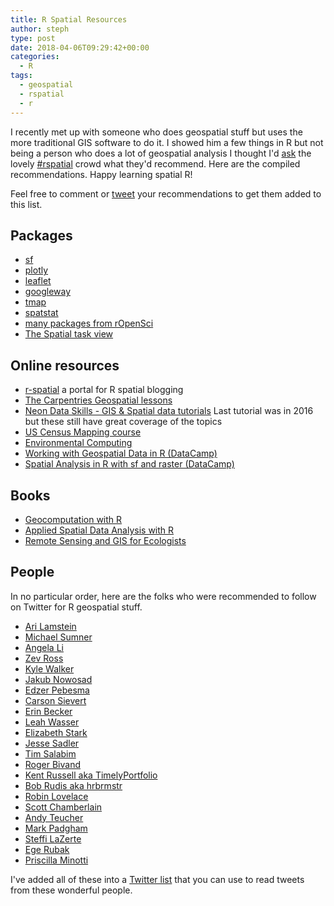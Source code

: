 ```yaml
---
title: R Spatial Resources
author: steph
type: post
date: 2018-04-06T09:29:42+00:00
categories:
  - R
tags:
  - geospatial
  - rspatial
  - r
---
```


I recently met up with someone who does geospatial stuff but uses the more traditional GIS software to do it. I showed him a few things in R but not being a person who does a lot of geospatial analysis I thought I'd [ask](https://twitter.com/SteffLocke/status/981567001821958144) the lovely [#rspatial](https://twitter.com/search?q=%23rspatial&src=typd) crowd what they'd recommend. Here are the compiled recommendations. Happy learning spatial R!

Feel free to comment or [tweet](https://twitter.com/SteffLocke/status/981567001821958144) your recommendations to get them added to this list.

## Packages
- [sf](http://cran.r-project.org/package=sf)
- [plotly](http://cran.r-project.org/package=plotly)
- [leaflet](http://cran.r-project.org/package=leaflet)
- [googleway](http://cran.r-project.org/package=googleway)
- [tmap](http://cran.r-project.org/package=tmap)
- [spatstat](http://spatstat.org/)
- [many packages from rOpenSci](https://ropensci.org/packages/)
- [The Spatial task view](	https://CRAN.R-project.org/view=Spatial
)

## Online resources
- [r-spatial](https://www.r-spatial.org/) a portal for R spatial blogging
- [The Carpentries Geospatial lessons](http://www.datacarpentry.org/lessons/#geospatial-curriculum)
- [Neon Data Skills - GIS & Spatial data tutorials](http://neondataskills.org/spatial-data-gis/) Last tutorial was in 2016 but these still have great coverage of the topics
- [US Census Mapping course](https://arilamstein.com/census-mapping-course/)
- [Environmental Computing](http://environmentalcomputing.net/)
- [Working with Geospatial Data in R (DataCamp)](https://www.datacamp.com/courses/working-with-geospatial-data-in-r)
- [Spatial Analysis in R with sf and raster (DataCamp) ](https://www.datacamp.com/courses/spatial-analysis-in-r-with-sf-and-raster)

## Books
- [Geocomputation with R](http://geocompr.robinlovelace.net/)
- [Applied Spatial Data Analysis with R](http://geni.us/asdawr)
- [Remote Sensing and GIS for Ecologists](http://geni.us/rsgise)

## People
In no particular order, here are the folks who were recommended to follow on Twitter for R geospatial stuff.

- [Ari Lamstein](https://twitter.com/AriLamstein)
- [Michael Sumner](https://twitter.com/mdsumner)
- [Angela Li](https://twitter.com/CivicAngela)
- [Zev Ross](https://twitter.com/zevross)
- [Kyle Walker](https://twitter.com/kyle_e_walker)
- [Jakub Nowosad](https://twitter.com/jakub_nowosad)
- [Edzer Pebesma](https://twitter.com/edzerpebesma)
- [Carson Sievert](https://twitter.com/cpsievert)
- [Erin Becker](https://twitter.com/ErinSBecker)
- [Leah Wasser](https://twitter.com/LeahAWasser)
- [Elizabeth Stark](https://twitter.com/tech_is_dead)
- [Jesse Sadler](https://twitter.com/vivalosburros)
- [Tim Salabim](https://twitter.com/TimSalabim3)
- [Roger Bivand](https://twitter.com/RogerBivand)
- [Kent Russell aka TimelyPortfolio](https://twitter.com/timelyportfolio)
- [Bob Rudis aka hrbrmstr](https://twitter.com/hrbrmstr)
- [Robin Lovelace](https://twitter.com/robinlovelace)
- [Scott Chamberlain](https://twitter.com/sckottie)
- [Andy Teucher](https://twitter.com/andyteucher)
- [Mark Padgham](https://twitter.com/bikesRdata)
- [Steffi LaZerte](https://twitter.com/steffilazerte)
- [Ege Rubak](https://twitter.com/egerubak)
- [Priscilla Minotti](https://twitter.com/pmnatural)

I've added all of these into a [Twitter list](https://twitter.com/SteffLocke/lists/rspatial) that you can use to read tweets from these wonderful people.
